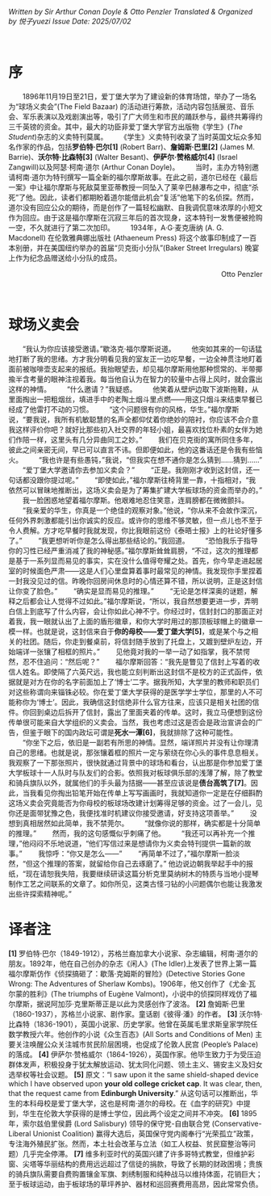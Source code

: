 _Written by Sir Arthur Conan Doyle & Otto Penzler
Translated & Organized by 悦子yuezi
Issue Date: 2025/07/02_

<br/>

# 序 

　　1896年11月19日至21日，爱丁堡大学为了建设新的体育场馆，举办了一场名为“球场义卖会”(The Field Bazaar) 的活动进行筹款，活动内容包括展览、音乐会、军乐表演以及戏剧演出等，吸引了广大师生和市民的踊跃参与，最终共筹得约三千英镑的资金。其中，最大的功臣非爱丁堡大学官方出版物《学生》(_The Student_)杂志的义卖特刊莫属。
　　《学生》义卖特刊收录了当时英国文坛众多知名作家的作品，包括**罗伯特·巴尔[1]** (Robert Barr)、**詹姆斯·巴里[2]** (James M. Barrie)、**沃尔特·比森特[3]** (Walter Besant)、**伊萨尔·赞格威尔[4]** (Israel Zangwill)以及阿瑟·柯南·道尔 (Arthur Conan Doyle)。
　　当时，主办方特别邀请柯南·道尔为特刊撰写一篇全新的福尔摩斯故事。在此之前，道尔已经在《最后一案》中让福尔摩斯与死敌莫里亚蒂教授一同坠入了莱辛巴赫瀑布之中，彻底“杀死”了他。因此，读者们都期盼着道尔能借此机会“复活”他笔下的名侦探。然而，道尔没有回应公众的期待，而是创作了一篇轻松幽默、自我调侃意味浓厚的小短文作为回应。由于这是福尔摩斯在沉寂三年后的首次现身，这本特刊一发售便被抢购一空，不久就进行了第二次加印。
　　1934年，A·G·麦克唐纳 (A. G. Macdonell) 在伦敦雅典娜出版社 (Athaeneum Press) 将这个故事印制成了一百本别册，并在美国纽约举办的首届“贝克街小分队”(Baker Street Irregulars) 晚宴上作为纪念品赠送给小分队的成员。
<p align="right"> Otto Penzler </p>

<br/>


# 球场义卖会 


　　“我认为你应该接受邀请。”歇洛克·福尔摩斯说道。
　　他突如其来的一句话猛地打断了我的思绪。方才我分明看见我的室友正一边吃早餐，一边全神贯注地盯着面前被咖啡壶支起来的报纸。我抬眼望去，却见福尔摩斯用他那种惯常的、半带揶揄半含考量的眼神注视着我。每当他自认为在智力的较量中占得上风时，就会露出这样的神情。
　　“什么邀请？”我疑惑。
　　他笑着从壁炉边取下波斯拖鞋，从里面掏出一把粗烟丝，填进手中的老陶土烟斗里点燃——用这只烟斗来结束早餐已经成了他雷打不动的习惯。
　　“这个问题很有你的风格，华生。”福尔摩斯说，“要我说，我所有机敏聪慧的名声全都仰仗着你绝妙的陪衬，你应该不会介意我这样评价你吧？就好比那些初入社交界的年轻小姐，最喜欢找位朴素的女伴为她们作陪一样，这里头有几分异曲同工之妙。”
　　我们在贝克街的寓所同住多年，彼此之间亲密无间，早已可以直言不讳。但即便如此，他的这番话还是令我有些恼火。
　　“我也许是有些愚钝，”我说，“但我实在想不通你是怎么猜到……猜到……”
　　“爱丁堡大学邀请你去参加义卖会？”
　　“正是。我刚刚才收到这封信，还一句话都没跟你提过呢。”
　　“即使如此，”福尔摩斯往椅背里一靠，十指相对，“我依然可以冒昧地推断出，这场义卖会是为了筹集扩建大学板球场的资金而举办的。”
　　我一脸困惑地望着福尔摩斯。他艰难地忍住笑意，连肩膀都在微微颤抖。
　　“我亲爱的华生，你真是一个绝佳的观察对象。”他说，“你从来不会故作深沉，任何外界刺激都能引出你诚实的反应。或许你的思维不够灵敏，但一点儿也不至于令人费解。方才吃早餐时我就发现，你比我眼前这份《泰晤士报》上的社论好懂多了。”
　　“我更想听听你是怎么得出那些结论的。”我回道。
　　“恐怕我乐于指导你的习性已经严重消减了我的神秘感。”福尔摩斯耸耸肩膀，“不过，这次的推理都是基于一系列显而易见的事实，实在没什么值得夸耀之处。首先，你今早走进起居室的时候面色严肃——这是人们心里盘算着事时最常见的神情。我发现你手里捏着一封我没见过的信。昨晚你回房间休息时的心情还算不错，所以说明，正是这封信让你变了脸色。”
　　“确实是显而易见的推理。” 
　　“无论是怎样深奥的谜题，解释之后都会让人觉得不过如此。”福尔摩斯说，“所以，我自然想要更进一步，弄明白信上到底写了什么内容，会让你如此心神不宁。你经过时，信封封口的那面正对着我，我一眼就认出了上面的盾形徽章，和你大学时用过的那顶板球帽上的徽章一模一样。也就是说，这封信来自于**你的母校——爱丁堡大学[5]**，或是某个与之相关的社团。随后，你走到餐桌前，将信封随手放到了托盘上，又踱到壁炉左边，开始端详一张镶了相框的照片。”
　　见他竟对我的一举一动了如指掌，我不禁愕然，忍不住追问：“然后呢？”
　　福尔摩斯回答：“我先是瞥见了信封上写着的收信人姓名。即使隔了六英尺远，我也能立刻判断出这封信不是校方的正式函件，依据就是对方在你的名字前面加上了‘博士’二字。据我所知，大学里的教师和职员们对这些称谓向来锱铢必较。你在爱丁堡大学获得的是医学学士学位，那里的人不可能称你为‘博士’。因此，我确信这封信绝非什么官方往来，应该只是相关社团的信件。你回到桌边后拆开了信封，露出了里面夹着的传单。这时，我立马便想到这份传单很可能来自大学组织的义卖会。当然，我也考虑过这是否会是政治宣讲会的广告，但鉴于眼下的国内政坛可谓是**死水一潭[6]**，我就排除了这种可能性。
　　“你坐下之后，依旧是一副若有所思的神情。显然，端详照片并没有让你理清自己的思绪。也就是说，那张镶着框的照片一定与萦绕在你心头的事件息息相关。我观察了一下那张照片，很快就通过背景中的球场和看台，认出那是你参加爱丁堡大学板球十一人队时与队友们的合影。依照我对板球俱乐部的浅薄了解，除了教堂和骑兵旗队以外，就属他们的手头最为拮据——甚至应该说是**债台高筑了[7]**。因此，当我看见你掏出铅笔开始在传单上写写画画时，我就知道你一定是在仔细斟酌这场义卖会究竟能否为你母校的板球场改建计划筹得足够的资金。过了一会儿，见你还是面带犹豫之色，我便找准时机建议你接受邀请，好支持这项善举。”
　　没想到真相居然如此简单，我不禁莞尔。
　　“就像你说的那样，确实都是十分简单的推理。”
　　然而，我的这句感慨似乎刺痛了他。
　　“我还可以再补充一个推理，”他闷闷不乐地说道，“他们写信过来是想请你为义卖会特刊提供一篇新的故事。”
　　我惊呼：“你又是怎么——”
　　“再简单不过了，”福尔摩斯一脸淡然，“但这个推理的答案，就留给你自己去琢磨了。” 他边说边朝我举起手中的报纸，“现在请恕我失陪，我要继续研读这篇分析克里莫纳树木的特质与当地小提琴制作工艺之间联系的文章了。如你所见，这类古怪刁钻的小问题偶尔也能让我激发出些许探索精神呢。”
<br/>

# 译者注
**[1]** 罗伯特·巴尔（1849-1912），苏格兰裔加拿大小说家、杂志编辑，柯南·道尔的朋友。1892年，他在自己创办的杂志《闲人》(The Idler)上发表了世界上第一篇福尔摩斯仿作《侦探搞砸了：歇落·克姆斯的冒险》(Detective Stories Gone Wrong: The Adventures of Sherlaw Kombs)。1906年，他又创作了《尤金·瓦尔蒙的胜利》(The triumphs of Eugène Valmont)，小说中的侦探同样戏仿了福尔摩斯，据说阿加莎·克里斯蒂正是以此为灵感创作了波洛。
**[2]** 詹姆斯·巴里（1860-1937），苏格兰小说家、剧作家。童话剧《彼得·潘》的作者。
**[3]** 沃尔特·比森特（1836-1901），英国小说家、历史学家。他曾在英属毛里求斯皇家学院任数学教授六年。他创作的小说《众生百态》(All Sorts and Conditions of Men) 主要关注唤醒公众关注城市贫民阶层困境，也促成了伦敦人民宫 (People’s Palace) 的落成。
**[4]** 伊萨尔·赞格威尔（1864-1926），英国作家。他毕生致力于为受压迫群体发声，积极投身于犹太解放运动、犹太同化问题、领土主义、锡安主义及妇女选举权等社会议题。
**[5]** 原文：“I saw upon it the same shield-shaped device which I have observed upon **your old college cricket cap**. It was clear, then, that the request came from **Edinburgh University**.” 从这句话可以推断出，华生的本科母校是爱丁堡大学，这也是柯南·道尔的母校。在《血字的研究》中提到，华生在伦敦大学获得的是博士学位，因此两个设定之间并不冲突。
**[6]** 1895年，索尔兹伯里侯爵 (Lord Salisbury) 领导的保守党-自由联合党 (Conservative-Liberal Unionist Coalition) 赢得大选后，英国保守党内阁奉行“光荣孤立”政策，专注海外殖民扩张。然而，本土社会改革与立法（如工人权益、贫民窟整治等问题）几乎完全停滞。 
**[7]** 维多利亚时代的英国兴建了许多哥特式教堂，但维护彩窗、尖塔等华丽结构的费用远远超过了信徒的捐款，导致了长期的财政困境；贵族的骑兵旗队需要自费购置镶金军旗、刺绣制服和纯种战马以维持体面，花销巨大；至于板球运动，由于板球场的草坪养护、器材和巡回赛费用高昂，因此常常负债。 

